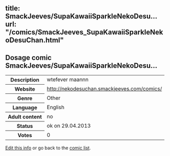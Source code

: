 title: SmackJeeves/SupaKawaiiSparkleNekoDesu...
url: "/comics/SmackJeeves_SupaKawaiiSparkleNekoDesuChan.html"
---
Dosage comic SmackJeeves/SupaKawaiiSparkleNekoDesu...
-----------------------------------------

<p id="msg"></p>
<script type="text/javascript">
if (window.location.search === '?edit_info_mail=sent_ok') {
  var elem = document.getElementById("msg");
  elem.innerHTML = 'Edited information sucessfully sent for review, which is usually done daily. Thanks!';
  elem.className = 'ok';
}
</script>
<table class="comicinfo">
<tr>
<th>Description</th><td>wtefever maannn</td>
</tr>
<tr>
<th>Website</th><td><a href="http://nekodesuchan.smackjeeves.com/comics/">http://nekodesuchan.smackjeeves.com/comics/</a></td>
</tr>
<tr>
<th>Genre</th><td>Other</td>
</tr>
<tr>
<th>Language</th><td>English</td>
</tr>
<tr>
<th>Adult content</th><td>no</td>
</tr>
<tr>
<th>Status</th><td>ok on 29.04.2013</td>
</tr>
<tr>
<th>Votes</th><td>0</td>
</tr>
</table>

[Edit this info](SmackJeeves_SupaKawaiiSparkleNekoDesuChan_edit.html) or go back to the [comic list](../comic-index.html).

